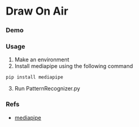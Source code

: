 # Draw On Air
### Demo
### Usage 
1. Make an environment
2. Install mediapipe using the following command
```
pip install mediapipe
``` 
3. Run PatternRecognizer.py
### Refs
- [mediapipe](https://google.github.io/mediapipe/)